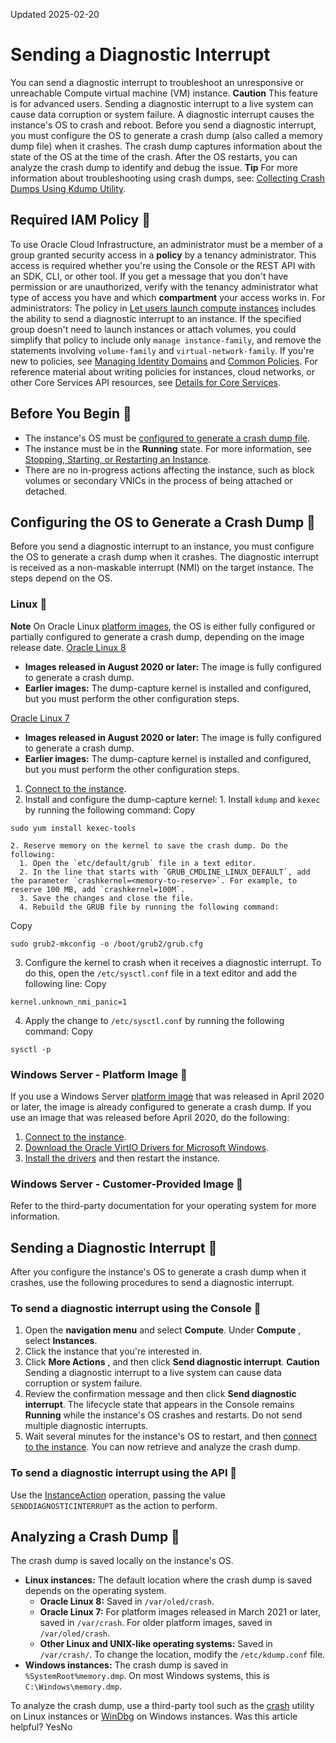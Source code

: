 Updated 2025-02-20
# Sending a Diagnostic Interrupt
You can send a diagnostic interrupt to troubleshoot an unresponsive or unreachable Compute virtual machine (VM) instance.
**Caution** This feature is for advanced users. Sending a diagnostic interrupt to a live system can cause data corruption or system failure.
A diagnostic interrupt causes the instance's OS to crash and reboot. Before you send a diagnostic interrupt, you must configure the OS to generate a crash dump (also called a memory dump file) when it crashes. The crash dump captures information about the state of the OS at the time of the crash. After the OS restarts, you can analyze the crash dump to identify and debug the issue.
**Tip** For more information about troubleshooting using crash dumps, see: [Collecting Crash Dumps Using Kdump Utility](https://docs.oracle.com/iaas/oracle-linux/diagnostics/diagnostics-kdump.htm).
## Required IAM Policy 🔗 
To use Oracle Cloud Infrastructure, an administrator must be a member of a group granted security access in a **policy** by a tenancy administrator. This access is required whether you're using the Console or the REST API with an SDK, CLI, or other tool. If you get a message that you don't have permission or are unauthorized, verify with the tenancy administrator what type of access you have and which **compartment** your access works in.
For administrators: The policy in [Let users launch compute instances](https://docs.oracle.com/iaas/Content/Identity/Concepts/commonpolicies.htm#launch-instances) includes the ability to send a diagnostic interrupt to an instance. If the specified group doesn't need to launch instances or attach volumes, you could simplify that policy to include only `manage instance-family`, and remove the statements involving `volume-family` and `virtual-network-family`.
If you're new to policies, see [Managing Identity Domains](https://docs.oracle.com/iaas/Content/Identity/domains/overview.htm) and [Common Policies](https://docs.oracle.com/iaas/Content/Identity/Concepts/commonpolicies.htm). For reference material about writing policies for instances, cloud networks, or other Core Services API resources, see [Details for Core Services](https://docs.oracle.com/iaas/Content/Identity/Reference/corepolicyreference.htm). 
## Before You Begin 🔗 
  * The instance's OS must be [configured to generate a crash dump file](https://docs.oracle.com/en-us/iaas/Content/Compute/Tasks/sendingdiagnosticinterrupt.htm#configuring-os-to-generate-crash-dump).
  * The instance must be in the **Running** state. For more information, see [Stopping, Starting, or Restarting an Instance](https://docs.oracle.com/en-us/iaas/Content/Compute/Tasks/restartinginstance.htm#top "You can stop, start, or restart an instance as needed to update software or resolve error conditions.").
  * There are no in-progress actions affecting the instance, such as block volumes or secondary VNICs in the process of being attached or detached.


## Configuring the OS to Generate a Crash Dump 🔗 
Before you send a diagnostic interrupt to an instance, you must configure the OS to generate a crash dump when it crashes. The diagnostic interrupt is received as a non-maskable interrupt (NMI) on the target instance.
The steps depend on the OS.
### Linux 🔗 
**Note**
On Oracle Linux [platform images](https://docs.oracle.com/en-us/iaas/Content/Compute/References/images.htm#OracleProvided_Images), the OS is either fully configured or partially configured to generate a crash dump, depending on the image release date.
[Oracle Linux 8](https://docs.oracle.com/en-us/iaas/Content/Compute/Tasks/sendingdiagnosticinterrupt.htm)
  * **Images released in August 2020 or later:** The image is fully configured to generate a crash dump.
  * **Earlier images:** The dump-capture kernel is installed and configured, but you must perform the other configuration steps.


[Oracle Linux 7](https://docs.oracle.com/en-us/iaas/Content/Compute/Tasks/sendingdiagnosticinterrupt.htm)
  * **Images released in August 2020 or later:** The image is fully configured to generate a crash dump.
  * **Earlier images:** The dump-capture kernel is installed and configured, but you must perform the other configuration steps.


  1. [Connect to the instance](https://docs.oracle.com/en-us/iaas/Content/Compute/Tasks/connect-to-linux-instance.htm#top "You can connect to a running Linux instance by using a Secure Shell \(SSH\) connection.").
  2. Install and configure the dump-capture kernel:
    1. Install `kdump` and `kexec` by running the following command:
Copy
```
sudo yum install kexec-tools
```

    2. Reserve memory on the kernel to save the crash dump. Do the following:
      1. Open the `etc/default/grub` file in a text editor.
      2. In the line that starts with `GRUB_CMDLINE_LINUX_DEFAULT`, add the parameter `crashkernel=<memory-to-reserve>`. For example, to reserve 100 MB, add `crashkernel=100M`.
      3. Save the changes and close the file.
      4. Rebuild the GRUB file by running the following command:
Copy
```
sudo grub2-mkconfig -o /boot/grub2/grub.cfg
```

  3. Configure the kernel to crash when it receives a diagnostic interrupt. To do this, open the `/etc/sysctl.conf` file in a text editor and add the following line:
Copy
```
kernel.unknown_nmi_panic=1
```

  4. Apply the change to `/etc/sysctl.conf` by running the following command:
Copy
```
sysctl -p
```



### Windows Server - Platform Image 🔗 
If you use a Windows Server [platform image](https://docs.oracle.com/en-us/iaas/Content/Compute/References/images.htm#OracleProvided_Images) that was released in April 2020 or later, the image is already configured to generate a crash dump.
If you use an image that was released before April 2020, do the following:
  1. [Connect to the instance](https://docs.oracle.com/en-us/iaas/Content/Compute/Tasks/connect-to-windows-instance.htm#top "You connect to a Windows instance by using a Remote Desktop connection. Most Windows systems include a Remote Desktop client by default.").
  2. [Download the Oracle VirtIO Drivers for Microsoft Windows](https://docs.oracle.com/en/operating-systems/oracle-linux/kvm-virtio/kvm-virtio-DownloadingtheOracleVirtIODriversforMicrosoftWindows.html).
  3. [Install the drivers](https://docs.oracle.com/en/operating-systems/oracle-linux/kvm-virtio/kvm-virtio-InstallingtheOracleVirtIODriversforMicrosoftWindows.html) and then restart the instance.


### Windows Server - Customer-Provided Image 🔗 
Refer to the third-party documentation for your operating system for more information.
## Sending a Diagnostic Interrupt 🔗 
After you configure the instance's OS to generate a crash dump when it crashes, use the following procedures to send a diagnostic interrupt.
### To send a diagnostic interrupt using the Console 🔗 
  1. Open the **navigation menu** and select **Compute**. Under **Compute** , select **Instances**.
  2. Click the instance that you're interested in.
  3. Click **More Actions** , and then click **Send diagnostic interrupt**.
**Caution** Sending a diagnostic interrupt to a live system can cause data corruption or system failure.
  4. Review the confirmation message and then click **Send diagnostic interrupt**.
The lifecycle state that appears in the Console remains **Running** while the instance's OS crashes and restarts. Do not send multiple diagnostic interrupts.
  5. Wait several minutes for the instance's OS to restart, and then [connect to the instance](https://docs.oracle.com/en-us/iaas/Content/Compute/Tasks/accessinginstance.htm#top "You can connect to a running compute instance by using a Secure Shell \(SSH\) or Remote Desktop connection."). You can now retrieve and analyze the crash dump.


### To send a diagnostic interrupt using the API 🔗 
Use the [InstanceAction](https://docs.oracle.com/iaas/api/#/en/iaas/latest/Instance/InstanceAction) operation, passing the value `SENDDIAGNOSTICINTERRUPT` as the action to perform.
## Analyzing a Crash Dump 🔗 
The crash dump is saved locally on the instance's OS.
  * **Linux instances:** The default location where the crash dump is saved depends on the operating system.
    * **Oracle Linux 8:** Saved in `/var/oled/crash`.
    * **Oracle Linux 7:** For platform images released in March 2021 or later, saved in `/var/crash`. For older platform images, saved in `/var/oled/crash`.
    * **Other Linux and UNIX-like operating systems:** Saved in `/var/crash/`.
To change the location, modify the `/etc/kdump.conf` file.
  * **Windows instances:** The crash dump is saved in `%SystemRoot%memory.dmp`. On most Windows systems, this is `C:\Windows\memory.dmp`.


To analyze the crash dump, use a third-party tool such as the [crash](http://manpages.org/crash/8) utility on Linux instances or [WinDbg](https://docs.microsoft.com/windows-hardware/drivers/debugger/crash-dump-files) on Windows instances.
Was this article helpful?
YesNo

